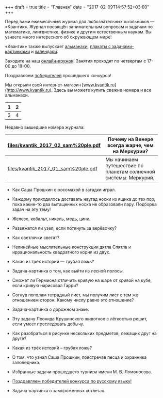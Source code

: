 +++ 
draft = true 
title = "Главная" 
date = "2017-02-09T14:57:52+03:00"
+++

Перед вами ежемесячный журнал для любознательных школьников — «Квантик». Журнал
посвящён занимательным вопросам и задачам по математике, лингвистике, физике и
другим естественным наукам. Вы узнаете много интересного об окружающем мире!

«Квантик» также выпускает [альманахи](arch.htm#alm), [плакаты с
задачами-картинками](arch.htm#plakaty) и [календари](arch.htm#kalendary).

Заходите на наш [онлайн-кружок](online.html)! Занятия проходят по четвергам с
17-00 до 18-00.

Поздравляем [победителей](files/winners2016-11.pdf) прошедшего конкурса!

Мы открыли свой интернет-магазин [www.kvantik.ru](http://www.kvantik.ru). Здесь
вы можете купить свежие номера и все альманахи.

| 1 | 2 |
|---|---|
| 3 | 4 |

Недавно вышедшие номера журнала:

| [files/kvantik_2017_02_sam%20ple.pdf](files/kvantik_2017_02_sam%20ple.pdf) | Почему на Венере всегда жарче, чем на Меркурии?                  |
|----------------------------------------------------------------------------|------------------------------------------------------------------|
| [files/kvantik_2017_01_sam%20ple.pdf](files/kvantik_2017_01_sam%20ple.pdf) | Мы начинаем путешествие по планетам солнечной системы: Меркурий. |

-   Как Саша Прошкин с росомахой в загадки играл.

-   Каждому приходилось доставать наугад носки из ящика до тех пор, пока
    какие-то два вытащенных носка не образовали пару. Подборка задач на эту
    тему!

-   Железо, кобальт, никель, медь, цинк.

-   Развяжется ли узел, если потянуть за верёвочку?

-   Как светлячки светят?

-   Нелинейные мыслительные конструкции дятла Спятла и иррациональность
    квадратного корня из двух.

-   Какая из трёх историй — грубая ложь?

-   Задача-картинка о том, как выйти из лесной полосы.

-   Сможет ли Гермиона отличить кривую на шаре от кривой на кубе, если кривую
    нарисовал Гарри?

-   Согнув пополам тетрадный лист, мы получим лист с тем же отношением сторон.
    Какому числу равно это отношение?

-   Задача-картинка о дорожном знаке.

-   Эту задачу Леонида Крушинского животное с лёгкостью решит, если умеет
    преследовать добычу.

-   Как разобраться в рисунке нескольких предметов, лежащих друг на друге?

-   Какая из трёх историй – грубая ложь?

-   О том, что узнал Саша Прошкин, повстречав песца и охранника заповедника.

-   Избранные задачи прошедшего турнира имени М. В. Ломоносова.

-   [Поздравляем победителей конкурса по русскому
    языку!](files/russwinners2016%20.pdf)

-   Задача-картинка о замороженных котлетах.
